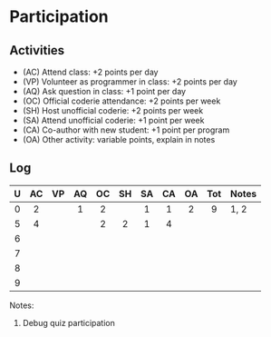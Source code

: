 Participation
=============

## Activities ## 

+ (AC) Attend class: +2 points per day
+ (VP) Volunteer as programmer in class: +2 points per day
+ (AQ) Ask question in class: +1 point per day
+ (OC) Official coderie attendance: +2 points per week
+ (SH) Host unofficial coderie: +2 points per week
+ (SA) Attend unofficial coderie: +1 point per week
+ (CA) Co-author with new student: +1 point per program
+ (OA) Other activity: variable points, explain in notes

## Log ##

| U | AC | VP | AQ | OC | SH | SA | CA | OA | Tot | Notes
|:-:|:--:|:--:|:--:|:--:|:--:|:--:|:--:|:--:|:---:|:--------
| 0 |  2 |    |  1 |  2 |    |  1 |  1 |  2 |  9  | 1, 2
| 5 |  4 |    |    |  2 |  2 |  1 |  4 |    |     |
| 6 |
| 7 | 
| 8 | 
| 9 |

Notes:

1. Debug quiz participation